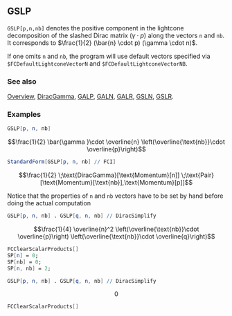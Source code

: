 ## GSLP

`GSLP[p,n,nb]` denotes the positive component in the lightcone decomposition of the slashed Dirac matrix $(\gamma \cdot p)$  along the vectors `n` and `nb`. It corresponds to $\frac{1}{2} (\bar{n} \cdot p) (\gamma \cdot n)$.

If one omits `n` and `nb`, the program will use default vectors specified via `$FCDefaultLightconeVectorN` and `$FCDefaultLightconeVectorNB`.

### See also

[Overview](Extra/FeynCalc.md), [DiracGamma](DiracGamma.md), [GALP](GALP.md), [GALN](GALN.md), [GALR](GALR.md), [GSLN](GSLN.md), [GSLR](GSLR.md).

### Examples

```mathematica
GSLP[p, n, nb]
```

$$\frac{1}{2} \bar{\gamma }\cdot \overline{n} \left(\overline{\text{nb}}\cdot \overline{p}\right)$$

```mathematica
StandardForm[GSLP[p, n, nb] // FCI]
```

$$\frac{1}{2} \;\text{DiracGamma}[\text{Momentum}[n]] \;\text{Pair}[\text{Momentum}[\text{nb}],\text{Momentum}[p]]$$

Notice that the properties of `n` and `nb` vectors have to be set by hand before doing the actual computation

```mathematica
GSLP[p, n, nb] . GSLP[q, n, nb] // DiracSimplify
```

$$\frac{1}{4} \overline{n}^2 \left(\overline{\text{nb}}\cdot \overline{p}\right) \left(\overline{\text{nb}}\cdot \overline{q}\right)$$

```mathematica
FCClearScalarProducts[]
SP[n] = 0;
SP[nb] = 0;
SP[n, nb] = 2;
```

```mathematica
GSLP[p, n, nb] . GSLP[q, n, nb] // DiracSimplify
```

$$0$$

```mathematica
FCClearScalarProducts[]
```